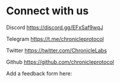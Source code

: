 # Connect with us

Discord https://discord.gg/EFxSaf9wqJ

Telegram https://t.me/chronicleprotocol

Twitter https://twitter.com/ChronicleLabs

Github https://github.com/chronicleprotocol

Add a feedback form here: 
